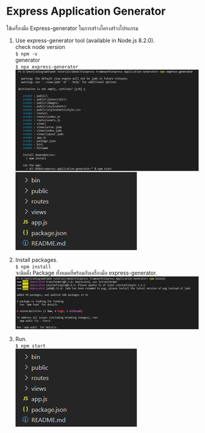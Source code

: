 # Express Application Generator
ใช้เครื่องมือ Express-generator ในการสร้างโครงสร้างโปรแกรม
1. Use express-generator tool (available in Node.js 8.2.0).<br>
check node version<br>
``$ npm -v``<br>
generator<br>
``$ npx express-generator``<br>
![](https://github.com/Roseedee/Web-Tutorials/blob/main/NodeJS/Express%20Framework/Example/express-application-generator-img1.png)
![](https://github.com/Roseedee/Web-Tutorials/blob/main/NodeJS/Express%20Framework/Example/express-application-generator-img2.png)

2. Install packages.<br>
``$ npm install``<br>
จะติดตั้ง Package ทั้งหมดที่พร้อมกับเครื่องมือ express-generator.<br>
![](https://github.com/Roseedee/Web-Tutorials/blob/main/NodeJS/Express%20Framework/Example/express-application-generator-img3.png)

3. Run.<br>
``$ npm start``<br>
![](https://github.com/Roseedee/Web-Tutorials/blob/main/NodeJS/Express%20Framework/Example/express-application-generator-img2.png)





